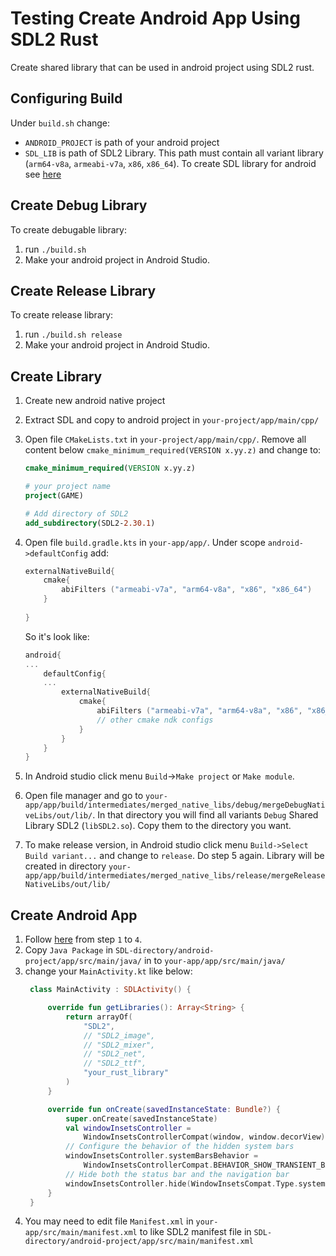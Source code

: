 # Testing Create Android App Using SDL2 Rust

Create shared library that can be used in android project using SDL2 rust.

## Configuring Build

Under `build.sh` change:
-  `ANDROID_PROJECT` is path of your android project
-  `SDL_LIB` is path of SDL2 Library. This path must contain all variant library (`arm64-v8a`, `armeabi-v7a`, `x86`, `x86_64`). To create SDL library for android see [here](#create-library)

## Create Debug Library

To create debugable library:
1. run `./build.sh`
2. Make your android project in Android Studio.

## Create Release Library

To create release library:
1. run `./build.sh release`
2. Make your android project in Android Studio.

## Create Library

1. Create new android native project
2. Extract SDL and copy to android project in `your-project/app/main/cpp/`
3. Open file `CMakeLists.txt` in `your-project/app/main/cpp/`. Remove all content below `cmake_minimum_required(VERSION x.yy.z)` and change to:
	
	```cmake
	cmake_minimum_required(VERSION x.yy.z)
	
	# your project name
	project(GAME)

	# Add directory of SDL2
	add_subdirectory(SDL2-2.30.1)
	```
4. Open file `build.gradle.kts` in `your-app/app/`. Under scope `android->defaultConfig` add:
	
	```kotlin
	externalNativeBuild{
		cmake{
			abiFilters ("armeabi-v7a", "arm64-v8a", "x86", "x86_64")
		}
		
	}
	```
	
	So it's look like:

	```kotlin
	android{
	...
		defaultConfig{
		...
			externalNativeBuild{
				cmake{
					abiFilters ("armeabi-v7a", "arm64-v8a", "x86", "x86_64")
					// other cmake ndk configs
				}
			}
		}
	}
	```

5. In Android studio click menu `Build`->`Make project` or `Make module`.
6. Open file manager and go to `your-app/app/build/intermediates/merged_native_libs/debug/mergeDebugNativeLibs/out/lib/`. In that directory you will find all variants `Debug` Shared Library SDL2 (`libSDL2.so`). Copy them to the directory you want.
7. To make release version, in Android studio click menu `Build->Select Build variant...` and change to `release`. Do step 5 again. Library will be created in directory `your-app/app/build/intermediates/merged_native_libs/release/mergeReleaseNativeLibs/out/lib/`

## Create Android App
1. Follow [here](#create-library) from step `1` to `4`.
2. Copy `Java Package` in `SDL-directory/android-project/app/src/main/java/` in to `your-app/app/src/main/java/`
3. change your `MainActivity.kt` like below:
   ```kotlin
    class MainActivity : SDLActivity() {

        override fun getLibraries(): Array<String> {
            return arrayOf(
                "SDL2",
                // "SDL2_image",
                // "SDL2_mixer",
                // "SDL2_net",
                // "SDL2_ttf",
                "your_rust_library"
            )
        }

        override fun onCreate(savedInstanceState: Bundle?) {
            super.onCreate(savedInstanceState)
            val windowInsetsController =
                WindowInsetsControllerCompat(window, window.decorView)
            // Configure the behavior of the hidden system bars
            windowInsetsController.systemBarsBehavior =
                WindowInsetsControllerCompat.BEHAVIOR_SHOW_TRANSIENT_BARS_BY_SWIPE
            // Hide both the status bar and the navigation bar
            windowInsetsController.hide(WindowInsetsCompat.Type.systemBars())
        }
    }
   ``` 
4. You may need to edit file `Manifest.xml` in `your-app/src/main/manifest.xml` to like SDL2 manifest file in `SDL-directory/android-project/app/src/main/manifest.xml`